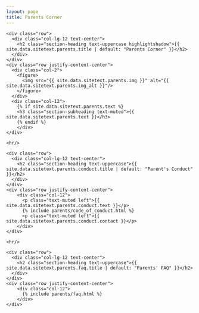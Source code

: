 ```yaml
---
layout: page
title: Parents Corner
---
```

<section class="page-section" id="{{ site.data.sitetext.parents.section | default: "parents" }}">
  <div class="container">

    <div class="row">
      <div class="col-lg-12 text-center">
        <h2 class="section-heading text-uppercase highlightshadow">{{ site.data.sitetext.parents.title | default: "Parents Corner" }}</h2>
      </div>
    </div>
    <div class="row justify-content-center">
      <div class="col-2">
        <figure>
          <img src="{{ site.data.sitetext.parents.img }}" alt="{{ site.data.sitetext.parents.img_alt }}"/>
        </figure>
      </div>
      <div class="col-12">    
        {% if site.data.sitetext.parents.text %}
        <h3 class="section-subheading text-muted">{{ site.data.sitetext.parents.text }}</h3>
        {% endif %}
        </div>
    </div>

    <hr/>

    <div class="row">
      <div class="col-lg-12 text-center">
        <h2 class="section-heading text-uppercase">{{ site.data.sitetext.parents.conduct.title | default: "Parent's Conduct" }}</h2>
      </div>
    </div>
    <div class="row justify-content-center">
        <div class="col-12">
          <p class="text-muted left">{{ site.data.sitetext.parents.conduct.text }}</p>
          {% include parents/code_of_conduct.html %}
          <p class="text-muted left">{{ site.data.sitetext.parents.conduct.contact }}</p>
        </div>
    </div>

    <hr/>

    <div class="row">
      <div class="col-lg-12 text-center">
        <h2 class="section-heading text-uppercase">{{ site.data.sitetext.parents.faq.title | default: "Parents' FAQ" }}</h2>
      </div>
    </div>
    <div class="row justify-content-center">
        <div class="col-12">
          {% include parents/faq.html %}
        </div>
    </div>
    
  </div>
</section>
